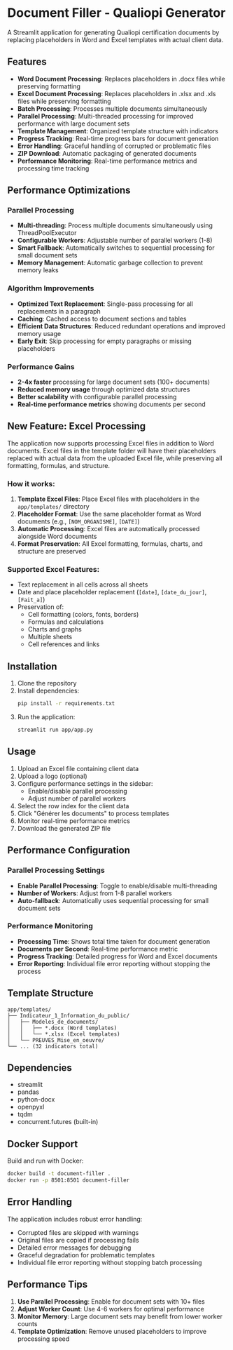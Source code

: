 # Document Filler - Qualiopi Generator

A Streamlit application for generating Qualiopi certification documents by replacing placeholders in Word and Excel templates with actual client data.

## Features

- **Word Document Processing**: Replaces placeholders in .docx files while preserving formatting
- **Excel Document Processing**: Replaces placeholders in .xlsx and .xls files while preserving formatting
- **Batch Processing**: Processes multiple documents simultaneously
- **Parallel Processing**: Multi-threaded processing for improved performance with large document sets
- **Template Management**: Organized template structure with indicators
- **Progress Tracking**: Real-time progress bars for document generation
- **Error Handling**: Graceful handling of corrupted or problematic files
- **ZIP Download**: Automatic packaging of generated documents
- **Performance Monitoring**: Real-time performance metrics and processing time tracking

## Performance Optimizations

### Parallel Processing
- **Multi-threading**: Process multiple documents simultaneously using ThreadPoolExecutor
- **Configurable Workers**: Adjustable number of parallel workers (1-8)
- **Smart Fallback**: Automatically switches to sequential processing for small document sets
- **Memory Management**: Automatic garbage collection to prevent memory leaks

### Algorithm Improvements
- **Optimized Text Replacement**: Single-pass processing for all replacements in a paragraph
- **Caching**: Cached access to document sections and tables
- **Efficient Data Structures**: Reduced redundant operations and improved memory usage
- **Early Exit**: Skip processing for empty paragraphs or missing placeholders

### Performance Gains
- **2-4x faster** processing for large document sets (100+ documents)
- **Reduced memory usage** through optimized data structures
- **Better scalability** with configurable parallel processing
- **Real-time performance metrics** showing documents per second

## New Feature: Excel Processing

The application now supports processing Excel files in addition to Word documents. Excel files in the template folder will have their placeholders replaced with actual data from the uploaded Excel file, while preserving all formatting, formulas, and structure.

### How it works:

1. **Template Excel Files**: Place Excel files with placeholders in the `app/templates/` directory
2. **Placeholder Format**: Use the same placeholder format as Word documents (e.g., `[NOM_ORGANISME]`, `[DATE]`)
3. **Automatic Processing**: Excel files are automatically processed alongside Word documents
4. **Format Preservation**: All Excel formatting, formulas, charts, and structure are preserved

### Supported Excel Features:

- Text replacement in all cells across all sheets
- Date and place placeholder replacement (`[date]`, `[date_du_jour]`, `[Fait_a]`)
- Preservation of:
  - Cell formatting (colors, fonts, borders)
  - Formulas and calculations
  - Charts and graphs
  - Multiple sheets
  - Cell references and links

## Installation

1. Clone the repository
2. Install dependencies:
   ```bash
   pip install -r requirements.txt
   ```
3. Run the application:
   ```bash
   streamlit run app/app.py
   ```

## Usage

1. Upload an Excel file containing client data
2. Upload a logo (optional)
3. Configure performance settings in the sidebar:
   - Enable/disable parallel processing
   - Adjust number of parallel workers
4. Select the row index for the client data
5. Click "Générer les documents" to process templates
6. Monitor real-time performance metrics
7. Download the generated ZIP file

## Performance Configuration

### Parallel Processing Settings
- **Enable Parallel Processing**: Toggle to enable/disable multi-threading
- **Number of Workers**: Adjust from 1-8 parallel workers
- **Auto-fallback**: Automatically uses sequential processing for small document sets

### Performance Monitoring
- **Processing Time**: Shows total time taken for document generation
- **Documents per Second**: Real-time performance metric
- **Progress Tracking**: Detailed progress for Word and Excel documents
- **Error Reporting**: Individual file error reporting without stopping the process

## Template Structure

```
app/templates/
├── Indicateur_1_Information_du_public/
│   ├── Modeles_de_documents/
│   │   ├── *.docx (Word templates)
│   │   └── *.xlsx (Excel templates)
│   └── PREUVES_Mise_en_oeuvre/
└── ... (32 indicators total)
```

## Dependencies

- streamlit
- pandas
- python-docx
- openpyxl
- tqdm
- concurrent.futures (built-in)

## Docker Support

Build and run with Docker:

```bash
docker build -t document-filler .
docker run -p 8501:8501 document-filler
```

## Error Handling

The application includes robust error handling:
- Corrupted files are skipped with warnings
- Original files are copied if processing fails
- Detailed error messages for debugging
- Graceful degradation for problematic templates
- Individual file error reporting without stopping batch processing

## Performance Tips

1. **Use Parallel Processing**: Enable for document sets with 10+ files
2. **Adjust Worker Count**: Use 4-6 workers for optimal performance
3. **Monitor Memory**: Large document sets may benefit from lower worker counts
4. **Template Optimization**: Remove unused placeholders to improve processing speed 